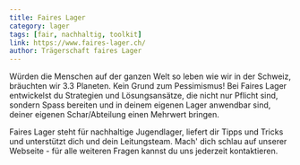 ```yaml
---
title: Faires Lager
category: lager
tags: [fair, nachhaltig, toolkit]
link: https://www.faires-lager.ch/
author: Trägerschaft faires Lager
---
```


Würden die Menschen auf der ganzen Welt so leben wie wir in der Schweiz, bräuchten wir 3.3 Planeten. Kein Grund zum Pessimismus! Bei Faires Lager entwickelst du Strategien und Lösungsansätze, die nicht nur Pflicht sind, sondern Spass bereiten und in deinem eigenen Lager anwendbar sind, deiner eigenen Schar/Abteilung einen Mehrwert bringen.

Faires Lager steht für nachhaltige Jugendlager, liefert dir Tipps und Tricks und unterstützt dich und dein Leitungsteam. Mach' dich schlau auf unserer Webseite - für alle weiteren Fragen kannst du uns jederzeit kontaktieren.


